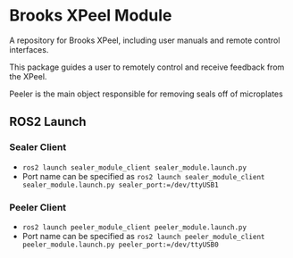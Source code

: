 # Brooks XPeel Module

A repository for Brooks XPeel, including user manuals and remote control interfaces.

This package guides a user to remotely control and receive feedback from the XPeel.

Peeler is the main object responsible for removing seals off of microplates

## ROS2 Launch

### Sealer Client
 - `ros2 launch sealer_module_client sealer_module.launch.py`
 - Port name can be specified as `ros2 launch sealer_module_client sealer_module.launch.py sealer_port:=/dev/ttyUSB1`
### Peeler Client

 - `ros2 launch peeler_module_client peeler_module.launch.py`
 - Port name can be specified as `ros2 launch peeler_module_client peeler_module.launch.py peeler_port:=/dev/ttyUSB0`
